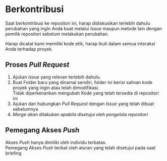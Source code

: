 # Berkontribusi

Saat berkontribusi ke repositori ini, harap didiskusikan terlebih dahulu perubahan yang ingin Anda buat melalui <i>Issue</i> maupun 
metode lain dengan pemilik repositori sebelum melakukan perubahan.

Harap dicatat kami memiliki kode etik, harap ikuti dalam semua interaksi Anda terhadap proyek.

## Proses <i>Pull Request</i>

1. Ajukan <i>Issue</i> yang relevan terlebih dahulu.
2. Buat Folder baru yang dinamai sendiri, folder ini berisi salinan kode proyek yang ingin atau telah dimodifikasi.<br>Tidak diperkenankan mengubah Kode yang telah tersedia di repositori ini
3. Ajukan dan hubungkan <i>Pull Request</i> dengan <i>Issue</i> yang telah dibuat sebelumnya
4. <i>Merge akan dilakukan apabila disetujui oleh pengelola repositori</i>


## Pemegang Akses <i>Push</i>

Akses <i>Push</i> hanya dimiliki oleh individu terbatas.<br>Pemegang Akses <i>Push</i> terikat oleh aturan yang telah disetujui pada saat briefing
